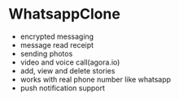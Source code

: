 # WhatsappClone


* encrypted messaging
* message read receipt
* sending photos
* video and voice call(agora.io)
* add, view and delete stories
* works with real phone number like whatsapp
* push notification support


